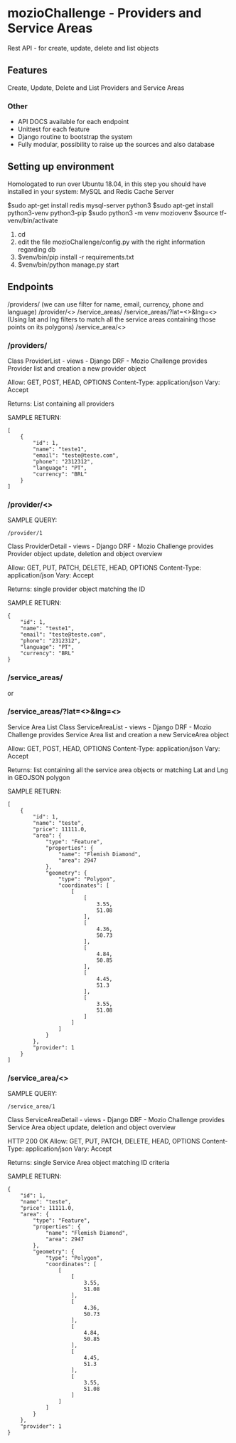 # mozioChallenge - Providers and Service Areas
Rest API - for create, update, delete and list objects

## Features
Create, Update, Delete and List Providers and Service Areas

### Other
* API DOCS available for each endpoint
* Unittest for each feature
* Django routine to bootstrap the system
* Fully modular, possibility to raise up the sources and also database

## Setting up environment

Homologated to run over Ubuntu 18.04, in this step you should have installed in your system: MySQL and Redis Cache Server

$sudo apt-get install redis mysql-server python3
$sudo apt-get install python3-venv python3-pip
$sudo python3 -m venv moziovenv
$source tf-venv/bin/activate 

1. cd <directory containing this file>
2. edit the file mozioChallenge/config.py with the right information regarding db
3. $venv/bin/pip install -r requirements.txt
4. $venv/bin/python manage.py start

## Endpoints

/providers/    (we can use filter for name, email, currency, phone and language)
/provider/<<ID>>
/service_areas/
/service_areas/?lat=<<LAT>>&lng=<<LNG>> (Using lat and lng filters to match all the service areas containing those points on its polygons)
/service_area/<<ID>>

### /providers/

Class ProviderList - views - Django DRF - 
Mozio Challenge provides Provider list and creation a new provider object

Allow: GET, POST, HEAD, OPTIONS
Content-Type: application/json
Vary: Accept

Returns: List containing all providers

SAMPLE RETURN:
```
[
    {
        "id": 1,
        "name": "teste1",
        "email": "teste@teste.com",
        "phone": "2312312",
        "language": "PT",
        "currency": "BRL"
    }
]
```

### /provider/<<ID>>

SAMPLE QUERY:
```
/provider/1
```

Class ProviderDetail - views - Django DRF - 
Mozio Challenge provides Provider object update, deletion and object overview

Allow: GET, PUT, PATCH, DELETE, HEAD, OPTIONS
Content-Type: application/json
Vary: Accept

Returns: single provider object matching the ID

SAMPLE RETURN:
```
{
    "id": 1,
    "name": "teste1",
    "email": "teste@teste.com",
    "phone": "2312312",
    "language": "PT",
    "currency": "BRL"
}
```

### /service_areas/
or
### /service_areas/?lat=<<LAT>>&lng=<<LNG>>

Service Area List
Class ServiceAreaList - views - Django DRF - 
Mozio Challenge provides Service Area list and creation a new ServiceArea object

Allow: GET, POST, HEAD, OPTIONS
Content-Type: application/json
Vary: Accept

Returns: list containing all the service area objects or matching Lat and Lng in GEOJSON polygon

SAMPLE RETURN:
```
[
    {
        "id": 1,
        "name": "teste",
        "price": 11111.0,
        "area": {
            "type": "Feature",
            "properties": {
                "name": "Flemish Diamond",
                "area": 2947
            },
            "geometry": {
                "type": "Polygon",
                "coordinates": [
                    [
                        [
                            3.55,
                            51.08
                        ],
                        [
                            4.36,
                            50.73
                        ],
                        [
                            4.84,
                            50.85
                        ],
                        [
                            4.45,
                            51.3
                        ],
                        [
                            3.55,
                            51.08
                        ]
                    ]
                ]
            }
        },
        "provider": 1
    }
]
```

### /service_area/<<ID>>

SAMPLE QUERY:
```
/service_area/1
```

Class ServiceAreaDetail - views - Django DRF - 
Mozio Challenge provides Service Area object update, deletion and object overview

HTTP 200 OK
Allow: GET, PUT, PATCH, DELETE, HEAD, OPTIONS
Content-Type: application/json
Vary: Accept

Returns: single Service Area object matching ID criteria

SAMPLE RETURN:
```
{
    "id": 1,
    "name": "teste",
    "price": 11111.0,
    "area": {
        "type": "Feature",
        "properties": {
            "name": "Flemish Diamond",
            "area": 2947
        },
        "geometry": {
            "type": "Polygon",
            "coordinates": [
                [
                    [
                        3.55,
                        51.08
                    ],
                    [
                        4.36,
                        50.73
                    ],
                    [
                        4.84,
                        50.85
                    ],
                    [
                        4.45,
                        51.3
                    ],
                    [
                        3.55,
                        51.08
                    ]
                ]
            ]
        }
    },
    "provider": 1
}
```
